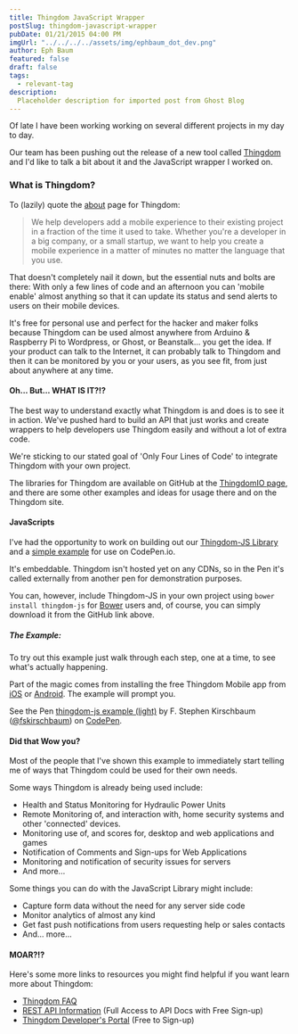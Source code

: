 ```yaml
---
title: Thingdom JavaScript Wrapper
postSlug: thingdom-javascript-wrapper
pubDate: 01/21/2015 04:00 PM
imgUrl: "../../../../assets/img/ephbaum_dot_dev.png"
author: Eph Baum
featured: false
draft: false
tags:
  - relevant-tag
description:
  Placeholder description for imported post from Ghost Blog
---
```


Of late I have been working working on several different projects in my day to day.

Our team has been pushing out the release of a new tool called [Thingdom](https://thingdom.io/) and I'd like to talk a bit about it and the JavaScript wrapper I worked on.

### What is Thingdom?

To (lazily) quote the [about](https://thingdom.io/about) page for Thingdom:

> We help developers add a mobile experience to their existing project in a fraction of the time it used to take. Whether you're a developer in a big company, or a small startup, we want to help you create a mobile experience in a matter of minutes no matter the language that you use.

That doesn't completely nail it down, but the essential nuts and bolts are there: With only a few lines of code and an afternoon you can 'mobile enable' almost anything so that it can update its status and send alerts to users on their mobile devices.

It's free for personal use and perfect for the hacker and maker folks because Thingdom can be used almost anywhere from Arduino & Raspberry Pi to Wordpress, or Ghost, or Beanstalk... you get the idea. If your product can talk to the Internet, it can probably talk to Thingdom and then it can be monitored by you or your users, as you see fit, from just about anywhere at any time.

#### Oh... But... WHAT IS IT?!?

The best way to understand exactly what Thingdom is and does is to see it in action. We've pushed hard to build an API that just works and create wrappers to help developers use Thingdom easily and without a lot of extra code.

We're sticking to our stated goal of 'Only Four Lines of Code' to integrate Thingdom with your own project.

The libraries for Thingdom are available on GitHub at the [ThingdomIO page](https://github.com/thingdomio), and there are some other examples and ideas for usage there and on the Thingdom site.

#### JavaScripts

I've had the opportunity to work on building out our [Thingdom-JS Library](https://github.com/thingdomio/thingdom-js) and a [simple example](http://codepen.io/fskirschbaum/pen/ZYeoyB/) for use on CodePen.io.

It's embeddable. Thingdom isn't hosted yet on any CDNs, so in the Pen it's called externally from another pen for demonstration purposes.

You can, however, include Thingdom-JS in your own project using `bower install thingdom-js` for [Bower](https://bower.io/) users and, of course, you can simply download it from the GitHub link above.

##### The Example:

To try out this example just walk through each step, one at a time, to see what's actually happening.

Part of the magic comes from installing the free Thingdom Mobile app from [iOS](https://itunes.apple.com/us/app/thingdom/id807761969?mt=8) or [Android](https://play.google.com/store/apps/details?id=com.thingdom.mobile). The example will prompt you.

See the Pen [thingdom-js example (light)](http://codepen.io/fskirschbaum/pen/ZYeoyB/) by F. Stephen Kirschbaum ([@fskirschbaum](http://codepen.io/fskirschbaum)) on [CodePen](http://codepen.io).

#### Did that Wow you?

Most of the people that I've shown this example to immediately start telling me of ways that Thingdom could be used for their own needs.

Some ways Thingdom is already being used include:

*   Health and Status Monitoring for Hydraulic Power Units
*   Remote Monitoring of, and interaction with, home security systems and other 'connected' devices.
*   Monitoring use of, and scores for, desktop and web applications and games
*   Notification of Comments and Sign-ups for Web Applications
*   Monitoring and notification of security issues for servers
*   And more...

Some things you can do with the JavaScript Library might include:

*   Capture form data without the need for any server side code
*   Monitor analytics of almost any kind
*   Get fast push notifications from users requesting help or sales contacts
*   And... more...

#### MOAR?!?

Here's some more links to resources you might find helpful if you want learn more about Thingdom:

*   [Thingdom FAQ](https://thingdom.io/faq)
*   [REST API Information](https://thingdom.io/rest) (Full Access to API Docs with Free Sign-up)
*   [Thingdom Developer's Portal](https://dev.thingdom.io/) (Free to Sign-up)
